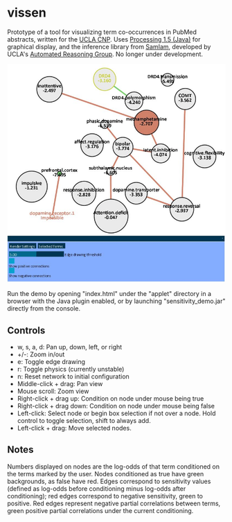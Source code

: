 # vissen

Prototype of a tool for visualizing term co-occurrences in PubMed abstracts, written for the [UCLA CNP](http://www.phenomics.ucla.edu/). Uses [Processing 1.5 (Java)](https://processing.org) for graphical display, and the inference library from [SamIam](http://reasoning.cs.ucla.edu/samiam/), developed by UCLA's [Automated Reasoning Group](http://reasoning.cs.ucla.edu/). No longer under development.

![vissen screenshot](./vissen_screenshot.JPG)

Run the demo by opening "index.html" under the "applet" directory in a browser with the Java plugin enabled, or by launching "sensitivity_demo.jar" directly from the console.

## Controls
* w, s, a, d: Pan up, down, left, or right
* +/-: Zoom in/out
* e: Toggle edge drawing
* r: Toggle physics (currently unstable)
* n: Reset network to initial configuration
* Middle-click + drag: Pan view
* Mouse scroll: Zoom view
* Right-click + drag up: Condition on node under mouse being true
* Right-click + drag down: Condition on node under mouse being false
* Left-click: Select node or begin box selection if not over a node. Hold control to toggle selection, shift to always add.
* Left-click + drag: Move selected nodes.

## Notes
Numbers displayed on nodes are the log-odds of that term conditioned on the terms marked by the user. Nodes conditioned as true have green backgrounds, as false have red. Edges correspond to sensitivity values (defined as log-odds before conditioning minus log-odds after conditioning); red edges correspond to negative sensitivity, green to positive. Red edges represent negative partial correlations between terms, green positive partial correlations under the current conditioning.
